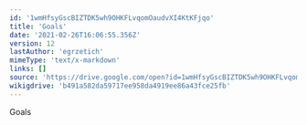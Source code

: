 ```yaml
---
id: '1wmHfsyGscBIZTDK5wh9OHKFLvqomOaudvXI4KtKFjqo'
title: 'Goals'
date: '2021-02-26T16:06:55.356Z'
version: 12
lastAuthor: 'egrzetich'
mimeType: 'text/x-markdown'
links: []
source: 'https://drive.google.com/open?id=1wmHfsyGscBIZTDK5wh9OHKFLvqomOaudvXI4KtKFjqo'
wikigdrive: 'b491a582da59717ee958da4919ee86a43fce25fb'
---
```

Goals
